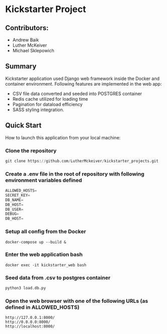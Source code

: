 # Kickstarter Project

## Contributors:
- Andrew Baik
- Luther McKeiver 
- Michael Sklepowich


## Summary
Kickstarter application used Django web framework inside the Docker and container environment. 
Following features are implemented in the web app:
- CSV file data converted and seeded into POSTGRES container
- Redis cache utilized for loading time
- Pagination for dataload efficiency
- SASS styling integration.


## Quick Start
How to launch this application from your local machine:

### Clone the repository
```py
git clone https://github.com/LutherMckeiver/kickstarter_projects.git
```
### Create a .env file in the root of repository with following environment variables defined
```py
ALLOWED_HOSTS=
SECRET_KEY=
DB_NAME=
DB_HOST=
DB_USER=
DEBUG=
DB_HOST=
```
### Setup all config from the Docker
```
docker-compose up --build &
```
### Enter the web application bash
```
docker exec -it kickstarter_web bash
```
### Seed data from .csv to postgres container
```py
python3 load.db.py
```
### Open the web browser with one of the following URLs (as defined in ALLOWED_HOSTS)
```
http://127.0.0.1:8000/
http://0.0.0.0:8000/
http://localhost:8000/
```


